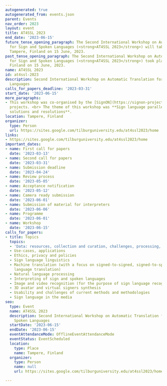 ```yaml
---
autogenerated: true
autogenerated_from: events.json
parent: Events
nav_order: 2023
layout: event
title: AT4SSL 2023
end_date: '2023-06-15'
future_tense_opening_paragraph: The Second International Workshop on Automatic Translation
  for Sign and Spoken Languages (<strong>AT4SSL 2023</strong>) will take place in
  Tampere, Finland on 15 June, 2023.
past_tense_opening_paragraph: The Second International Workshop on Automatic Translation
  for Sign and Spoken Languages (<strong>AT4SSL 2023</strong>) took place in Tampere,
  Finland on 15 June, 2023.
name: AT4SSL 2023
id: at4ssl-2023
description: Second International Workshop on Automatic Translation for Sign and Spoken
  Languages
calls_for_papers_deadline: '2023-03-31'
start_date: '2023-06-15'
more_paragraphs:
- This workshop was co-organised by the [SignON](https://signon-project.eu/) and [EASIER](https://www.project-easier.eu/)
  projects. <br> The theme of this workshop was **Sign language parallel data – challenges,
  solutions and resolutions**.
location: Tampere, Finland
organizer:
  type: Person
  url: https://sites.google.com/tilburguniversity.edu/at4ssl2023/home
links:
- https://sites.google.com/tilburguniversity.edu/at4ssl2023/home
important_dates:
- name: First call for papers
  date: '2023-03-13'
- name: Second call for papers
  date: '2023-03-31'
- name: Submission deadline
  date: '2023-04-24'
- name: Review process
  date: '2023-05-05'
- name: Acceptance notification
  date: '2023-05-12'
- name: Camera ready submission
  date: '2023-06-01'
- name: Submission of material for interpreters
  date: '2023-06-06'
- name: Programme
  date: '2023-06-01'
- name: Workshop
  date: '2023-06-15'
calls_for_papers:
- title: Topics
  topics:
  - 'Data: resources, collection and curation, challenges, processing, data life cycle'
  - Use-cases, applications
  - Ethics, privacy and policies
  - Sign language linguistics
  - Machine translation (with a focus on signed-to-signed, signed-to-spoken or spoken-to-signed
    language translation)
  - Natural language processing
  - Interpreting of sign and spoken languages
  - Image and video recognition (for the purpose of sign language recognition)
  - 3D avatar and virtual signers synthesis
  - Usability and challenges of current methods and methodologies
  - Sign language in the media
seo:
  type: Event
  name: AT4SSL 2023
  description: Second International Workshop on Automatic Translation for Sign and
    Spoken Languages
  startDate: '2023-06-15'
  endDate: '2023-06-15'
  eventAttendanceMode: OfflineEventAttendanceMode
  eventStatus: EventScheduled
  location:
    type: Place
    name: Tampere, Finland
  organizer:
    type: Person
    name: null
    url: https://sites.google.com/tilburguniversity.edu/at4ssl2023/home

---
```


